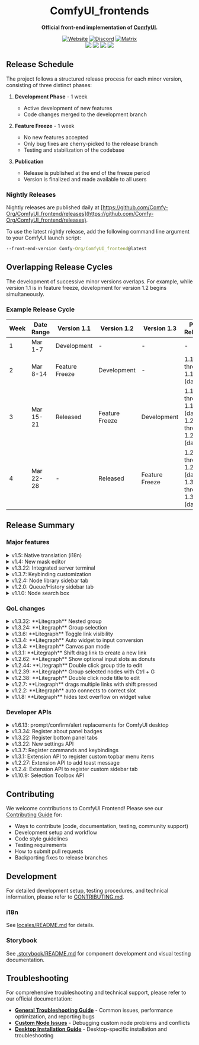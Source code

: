 <div align="center">

# ComfyUI_frontends

**Official front-end implementation of [ComfyUI](https://github.com/comfyanonymous/ComfyUI).**

[![Website][website-shield]][website-url]
[![Discord][discord-shield]][discord-url]
[![Matrix][matrix-shield]][matrix-url]
<br>
[![][github-release-shield]][github-release-link]
[![][github-release-date-shield]][github-release-link]
[![][github-downloads-shield]][github-downloads-link]
[![][github-downloads-latest-shield]][github-downloads-link]


[github-release-shield]: https://img.shields.io/github/v/release/Comfy-Org/ComfyUI_frontend?style=flat&sort=semver
[github-release-link]: https://github.com/Comfy-Org/ComfyUI_frontend/releases
[github-release-date-shield]: https://img.shields.io/github/release-date/Comfy-Org/ComfyUI_frontend?style=flat
[github-downloads-shield]: https://img.shields.io/github/downloads/Comfy-Org/ComfyUI_frontend/total?style=flat
[github-downloads-latest-shield]: https://img.shields.io/github/downloads/Comfy-Org/ComfyUI_frontend/latest/total?style=flat&label=downloads%40latest
[github-downloads-link]: https://github.com/Comfy-Org/ComfyUI_frontend/releases
[matrix-shield]: https://img.shields.io/badge/Matrix-000000?style=flat&logo=matrix&logoColor=white
[matrix-url]: https://app.element.io/#/room/%23comfyui_space%3Amatrix.org
[website-shield]: https://img.shields.io/badge/ComfyOrg-4285F4?style=flat
[website-url]: https://www.comfy.org/
[discord-shield]: https://img.shields.io/discord/1218270712402415686?style=flat&logo=discord&logoColor=white&label=Discord
[discord-url]: https://www.comfy.org/discord

</div>

## Release Schedule

The project follows a structured release process for each minor version, consisting of three distinct phases:

1. **Development Phase** - 1 week
   - Active development of new features
   - Code changes merged to the development branch

2. **Feature Freeze** - 1 week
   - No new features accepted
   - Only bug fixes are cherry-picked to the release branch
   - Testing and stabilization of the codebase

3. **Publication**
   - Release is published at the end of the freeze period
   - Version is finalized and made available to all users

### Nightly Releases
Nightly releases are published daily at [https://github.com/Comfy-Org/ComfyUI_frontend/releases](https://github.com/Comfy-Org/ComfyUI_frontend/releases).

To use the latest nightly release, add the following command line argument to your ComfyUI launch script:

```bat
--front-end-version Comfy-Org/ComfyUI_frontend@latest
```

## Overlapping Release Cycles
The development of successive minor versions overlaps. For example, while version 1.1 is in feature freeze, development for version 1.2 begins simultaneously.

### Example Release Cycle

| Week | Date Range | Version 1.1 | Version 1.2 | Version 1.3 | Patch Releases |
|------|------------|-------------|-------------|-------------|----------------|
| 1 | Mar 1-7 | Development | - | - | - |
| 2 | Mar 8-14 | Feature Freeze | Development | - | 1.1.0 through 1.1.6 (daily) |
| 3 | Mar 15-21 | Released | Feature Freeze | Development | 1.1.7 through 1.1.13 (daily)<br>1.2.0 through 1.2.6 (daily) |
| 4 | Mar 22-28 | - | Released | Feature Freeze | 1.2.7 through 1.2.13 (daily)<br>1.3.0 through 1.3.6 (daily) |

## Release Summary

### Major features

<details id='feature-native-translation'>
  <summary>v1.5: Native translation (i18n)</summary>

  ComfyUI now includes built-in translation support, replacing the need for third-party translation extensions. Select your language
  in `Comfy > Locale > Language` to translate the interface into English, Chinese (Simplified), Russian, Japanese, Korean, or Arabic. This native
  implementation offers better performance, reliability, and maintainability compared to previous solutions.<br>

  More details available here: https://blog.comfy.org/p/native-localization-support-i18n
</details>

<details id='feature-mask-editor'>
  <summary>v1.4: New mask editor</summary>

  https://github.com/Comfy-Org/ComfyUI_frontend/pull/1284 implements a new mask editor.

  ![image](https://github.com/user-attachments/assets/f0ea6ee5-00ee-4e5d-a09c-6938e86a1f17)
</details>

<details id='feature-integrated-server-terminal'>
  <summary>v1.3.22: Integrated server terminal</summary>

Press Ctrl + ` to toggle integrated terminal.

https://github.com/user-attachments/assets/eddedc6a-07a3-4a83-9475-63b3977f6d94
</details>

<details id='feature-keybinding-customization'>
  <summary>v1.3.7: Keybinding customization</summary>

## Basic UI
![image](https://github.com/user-attachments/assets/c84a1609-3880-48e0-a746-011f36beda68)

## Reset button
![image](https://github.com/user-attachments/assets/4d2922da-bb4f-4f90-8017-a8e4a0db07c7)

## Edit Keybinding
![image](https://github.com/user-attachments/assets/77626b7a-cb46-48f8-9465-e03120aac66a)
![image](https://github.com/user-attachments/assets/79131a4e-75c6-4715-bd11-c6aaed887779)

[rec.webm](https://github.com/user-attachments/assets/a3984ed9-eb28-4d47-86c0-7fc3efc2b5d0)

</details>

<details id='feature-node-library-sidebar'>
  <summary>v1.2.4: Node library sidebar tab</summary>

  #### Drag & Drop
https://github.com/user-attachments/assets/853e20b7-bc0e-49c9-bbce-a2ba7566f92f

  #### Filter
https://github.com/user-attachments/assets/4bbca3ee-318f-4cf0-be32-a5a5541066cf
</details>

<details id='feature-queue-sidebar'>
  <summary>v1.2.0: Queue/History sidebar tab</summary>

  https://github.com/user-attachments/assets/86e264fe-4d26-4f07-aa9a-83bdd2d02b8f
</details>

<details id='feature-node-search'>
  <summary>v1.1.0: Node search box</summary>

  #### Fuzzy search & Node preview
  ![image](https://github.com/user-attachments/assets/94733e32-ea4e-4a9c-b321-c1a05db48709)

  #### Release link with shift
  https://github.com/user-attachments/assets/a1b2b5c3-10d1-4256-b620-345de6858f25
</details>

### QoL changes

<details id='feature-nested-group'>
  <summary>v1.3.32: **Litegraph** Nested group</summary>

https://github.com/user-attachments/assets/f51adeb1-028e-40af-81e4-0ac13075198a
</details>

<details id='feature-group-selection'>
  <summary>v1.3.24: **Litegraph** Group selection</summary>

https://github.com/user-attachments/assets/e6230a94-411e-4fba-90cb-6c694200adaa
</details>

<details id='feature-toggle-link-visibility'>
  <summary>v1.3.6: **Litegraph** Toggle link visibility</summary>

[rec.webm](https://github.com/user-attachments/assets/34e460ac-fbbc-44ef-bfbb-99a84c2ae2be)

</details>

<details id='feature-auto-widget-conversion'>
  <summary>v1.3.4: **Litegraph** Auto widget to input conversion</summary>

Dropping a link of correct type on node widget will automatically convert the widget to input.

[rec.webm](https://github.com/user-attachments/assets/15cea0b0-b225-4bec-af50-2cdb16dc46bf)

</details>

<details id='feature-pan-mode'>
  <summary>v1.3.4: **Litegraph** Canvas pan mode</summary>

The canvas becomes readonly in pan mode. Pan mode is activated by clicking the pan mode button on the canvas menu
or by holding the space key.

[rec.webm](https://github.com/user-attachments/assets/c7872532-a2ac-44c1-9e7d-9e03b5d1a80b)

</details>

<details id='feature-shift-drag-link-creation'>
  <summary>v1.3.1: **Litegraph** Shift drag link to create a new link</summary>

[rec.webm](https://github.com/user-attachments/assets/7e73aaf9-79e2-4c3c-a26a-911cba3b85e4)

</details>

<details id='feature-optional-input-donuts'>
  <summary>v1.2.62: **Litegraph** Show optional input slots as donuts</summary>

![GYEIRidb0AYGO-v](https://github.com/user-attachments/assets/e6cde0b6-654b-4afd-a117-133657a410b1)

</details>

<details id='feature-group-title-edit'>
  <summary>v1.2.44: **Litegraph** Double click group title to edit</summary>

https://github.com/user-attachments/assets/5bf0e2b6-8b3a-40a7-b44f-f0879e9ad26f

</details>

<details id='feature-group-selection-shortcut'>
  <summary>v1.2.39: **Litegraph** Group selected nodes with Ctrl + G</summary>

https://github.com/user-attachments/assets/7805dc54-0854-4a28-8bcd-4b007fa01151

</details>

<details id='feature-node-title-edit'>
  <summary>v1.2.38: **Litegraph** Double click node title to edit</summary>

https://github.com/user-attachments/assets/d61d5d0e-f200-4153-b293-3e3f6a212b30

</details>

<details id='feature-drag-multi-link'>
  <summary>v1.2.7: **Litegraph** drags multiple links with shift pressed</summary>

https://github.com/user-attachments/assets/68826715-bb55-4b2a-be6e-675cfc424afe

https://github.com/user-attachments/assets/c142c43f-2fe9-4030-8196-b3bfd4c6977d

</details>

<details id='feature-auto-connect-link'>
  <summary>v1.2.2: **Litegraph** auto connects to correct slot</summary>

  #### Before
  https://github.com/user-attachments/assets/c253f778-82d5-4e6f-aec0-ea2ccf421651

  #### After
  https://github.com/user-attachments/assets/b6360ac0-f0d2-447c-9daa-8a2e20c0dc1d
</details>

<details id='feature-hide-text-overflow'>
  <summary>v1.1.8: **Litegraph** hides text overflow on widget value</summary>

  https://github.com/user-attachments/assets/5696a89d-4a47-4fcc-9e8c-71e1264943f2
</details>

### Developer APIs

<details>
  <summary>v1.6.13: prompt/confirm/alert replacements for ComfyUI desktop</summary>

Several browser-only APIs are not available in ComfyUI desktop's electron environment.

- `window.prompt`
- `window.confirm`
- `window.alert`

Please use the following APIs as replacements.

```js
// window.prompt
window['app'].extensionManager.dialog
  .prompt({
    title: 'Test Prompt',
    message: 'Test Prompt Message'
  })
  .then((value: string) => {
    // Do something with the value user entered
  })
```

![image](https://github.com/user-attachments/assets/c73f74d0-9bb4-4555-8d56-83f1be4a1d7e)

```js
// window.confirm
window['app'].extensionManager.dialog
  .confirm({
    title: 'Test Confirm',
    message: 'Test Confirm Message'
  })
  .then((value: boolean) => {
    // Do something with the value user entered
  })
```

![image](https://github.com/user-attachments/assets/8dec7a42-7443-4245-85be-ceefb1116e96)

```js
// window.alert
window['app'].extensionManager.toast
  .addAlert("Test Alert")
```

![image](https://github.com/user-attachments/assets/9b18bdca-76ef-4432-95de-5cd2369684f2)

</details>

<details>
  <summary>v1.3.34: Register about panel badges</summary>

```js
app.registerExtension({
  name: 'TestExtension1',
  aboutPageBadges: [
    {
      label: 'Test Badge',
      url: 'https://example.com',
      icon: 'pi pi-box'
    }
  ]
})
```

![image](https://github.com/user-attachments/assets/099e77ee-16ad-4141-b2fc-5e9d5075188b)

</details>

<details id='extension-api-bottom-panel-tabs'>
  <summary>v1.3.22: Register bottom panel tabs</summary>

```js
app.registerExtension({
  name: 'TestExtension',
  bottomPanelTabs: [
    {
      id: 'TestTab',
      title: 'Test Tab',
      type: 'custom',
      render: (el) => {
        el.innerHTML = '<div>Custom tab</div>'
      }
    }
  ]
})
```

![image](https://github.com/user-attachments/assets/2114f8b8-2f55-414b-b027-78e61c870b64)

</details>

<details id='extension-api-settings'>
  <summary>v1.3.22: New settings API</summary>

Legacy settings API.

```js
// Register a new setting
app.ui.settings.addSetting({
  id: 'TestSetting',
  name: 'Test Setting',
  type: 'text',
  defaultValue: 'Hello, world!'
})

// Get the value of a setting
const value = app.ui.settings.getSettingValue('TestSetting')

// Set the value of a setting
app.ui.settings.setSettingValue('TestSetting', 'Hello, universe!')
```

New settings API.

```js
// Register a new setting
app.registerExtension({
  name: 'TestExtension1',
  settings: [
    {
      id: 'TestSetting',
      name: 'Test Setting',
      type: 'text',
      defaultValue: 'Hello, world!'
    }
  ]
})

// Get the value of a setting
const value = app.extensionManager.setting.get('TestSetting')

// Set the value of a setting
app.extensionManager.setting.set('TestSetting', 'Hello, universe!')
```

</details>

<details id='extension-api-commands-keybindings'>
  <summary>v1.3.7: Register commands and keybindings</summary>

  Extensions can call the following API to register commands and keybindings. Do
  note that keybindings defined in core cannot be overwritten, and some keybindings
  are reserved by the browser.

```js
  app.registerExtension({
    name: 'TestExtension1',
    commands: [
      {
        id: 'TestCommand',
        function: () => {
          alert('TestCommand')
        }
      }
    ],
    keybindings: [
      {
        combo: { key: 'k' },
        commandId: 'TestCommand'
      }
    ]
  })
```

</details>

<details id='extension-api-topbar-menu'>
  <summary>v1.3.1: Extension API to register custom topbar menu items</summary>

  Extensions can call the following API to register custom topbar menu items.

```js
  app.registerExtension({
    name: 'TestExtension1',
    commands: [
      {
        id: 'foo-id',
        label: 'foo',
        function: () => {
          alert(1)
        }
      }
    ],
    menuCommands: [
      {
        path: ['ext', 'ext2'],
        commands: ['foo-id']
      }
    ]
  })
```

![image](https://github.com/user-attachments/assets/ae7b082f-7ce9-4549-a446-4563567102fe)
</details>

<details id='extension-api-toast'>
  <summary>v1.2.27: Extension API to add toast message</summary>i

  Extensions can call the following API to add toast messages.

```js
  app.extensionManager.toast.add({
    severity: 'info',
    summary: 'Loaded!',
    detail: 'Extension loaded!',
    life: 3000
  })
```
Documentation of all supported options can be found here: <https://primevue.org/toast/#api.toast.interfaces.ToastMessageOptions>

![image](https://github.com/user-attachments/assets/de02cd7e-cd81-43d1-a0b0-bccef92ff487)
</details>

<details id='extension-api-sidebar-tab'>
  <summary>v1.2.4: Extension API to register custom sidebar tab</summary>

  Extensions now can call the following API to register a sidebar tab.

```js
  app.extensionManager.registerSidebarTab({
    id: "search",
    icon: "pi pi-search",
    title: "search",
    tooltip: "search",
    type: "custom",
    render: (el) => {
      el.innerHTML = "<div>Custom search tab</div>";
    },
  });
```

The list of supported icons can be found here: <https://primevue.org/icons/#list>

We will support custom icons later.

![image](https://github.com/user-attachments/assets/7bff028a-bf91-4cab-bf97-55c243b3f5e0)
</details>

<details id='extension-api-selection-toolbox'>
  <summary>v1.10.9: Selection Toolbox API</summary>

Extensions can register commands that appear in the selection toolbox when specific items are selected on the canvas.

```js
app.registerExtension({
  name: 'TestExtension1',
  commands: [
    {
      id: 'test.selection.command',
      label: 'Test Command',
      icon: 'pi pi-star',
      function: () => {
        // Command logic here
      }
    }
  ],
  // Return an array of command IDs to show in the selection toolbox
  // when an item is selected
  getSelectionToolboxCommands: (selectedItem) => ['test.selection.command']
})
```

The selection toolbox will display the command button when items are selected:
![Image](https://github.com/user-attachments/assets/28d91267-c0a9-4bd5-a7c4-36e8ec44c9bd)

</details>

## Contributing

We welcome contributions to ComfyUI Frontend! Please see our [Contributing Guide](CONTRIBUTING.md) for:

- Ways to contribute (code, documentation, testing, community support)
- Development setup and workflow
- Code style guidelines
- Testing requirements
- How to submit pull requests
- Backporting fixes to release branches

## Development

For detailed development setup, testing procedures, and technical information, please refer to [CONTRIBUTING.md](CONTRIBUTING.md).

### i18n

See [locales/README.md](src/locales/README.md) for details.

### Storybook

See [.storybook/README.md](.storybook/README.md) for component development and visual testing documentation.

## Troubleshooting

For comprehensive troubleshooting and technical support, please refer to our official documentation:

- **[General Troubleshooting Guide](https://docs.comfy.org/troubleshooting/overview)** - Common issues, performance optimization, and reporting bugs
- **[Custom Node Issues](https://docs.comfy.org/troubleshooting/custom-node-issues)** - Debugging custom node problems and conflicts
- **[Desktop Installation Guide](https://docs.comfy.org/installation/desktop/windows)** - Desktop-specific installation and troubleshooting